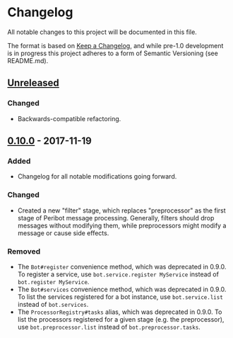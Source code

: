 # Changelog

All notable changes to this project will be documented in this file.

The format is based on [Keep a Changelog], and while pre-1.0 development is in
progress this project adheres to a form of Semantic Versioning (see README.md).

[Keep a Changelog]: http://keepachangelog.com/en/1.0.0/

## [Unreleased]
### Changed
- Backwards-compatible refactoring.

## [0.10.0] - 2017-11-19
### Added
- Changelog for all notable modifications going forward.

### Changed
- Created a new "filter" stage, which replaces "preprocessor" as the first
  stage of Peribot message processing. Generally, filters should drop messages
  without modifying them, while preprocessors might modify a message or cause
  side effects.

### Removed
- The `Bot#register` convenience method, which was deprecated in 0.9.0. To
  register a service, use `bot.service.register MyService` instead of
  `bot.register MyService`.
- The `Bot#services` convenience method, which was deprecated in 0.9.0. To list
  the services registered for a bot instance, use `bot.service.list` instead of
  `bot.services`.
- The `ProcessorRegistry#tasks` alias, which was deprecated in 0.9.0. To list
  the processors registered for a given stage (e.g. the preprocessor), use
  `bot.preprocessor.list` instead of `bot.preprocessor.tasks`.

[Unreleased]: https://github.com/ahamlinman/peribot/compare/0.10.0...HEAD
[0.10.0]: https://github.com/ahamlinman/peribot/compare/0.9.1...0.10.0

